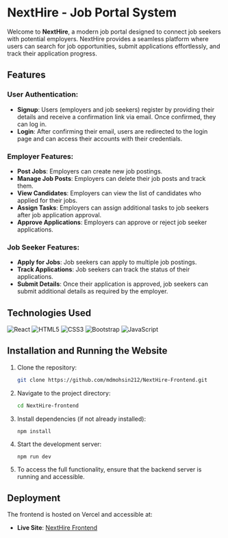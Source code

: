 # NextHire - Job Portal System  

Welcome to **NextHire**, a modern job portal designed to connect job seekers with potential employers.  NextHire provides a seamless platform where users can search for job opportunities, submit applications effortlessly, and track their application progress.

## Features

### **User Authentication**:
- **Signup**: Users (employers and job seekers) register by providing their details and receive a confirmation link via email. Once confirmed, they can log in.
- **Login**: After confirming their email, users are redirected to the login page and can access their accounts with their credentials.

### **Employer Features**:
- **Post Jobs**: Employers can create new job postings.
- **Manage Job Posts**: Employers can delete their job posts and track them.
- **View Candidates**: Employers can view the list of candidates who applied for their jobs.
- **Assign Tasks**: Employers can assign additional tasks to job seekers after job application approval.
- **Approve Applications**: Employers can approve or reject job seeker applications.

### **Job Seeker Features**:
- **Apply for Jobs**: Job seekers can apply to multiple job postings.
- **Track Applications**: Job seekers can track the status of their applications.
- **Submit Details**: Once their application is approved, job seekers can submit additional details as required by the employer.

## Technologies Used

![React](https://img.shields.io/badge/React-61DAFB?style=for-the-badge&logo=react&logoColor=black)
![HTML5](https://img.shields.io/badge/HTML5-E34F26?style=for-the-badge&logo=html5&logoColor=white)
![CSS3](https://img.shields.io/badge/CSS3-1572B6?style=for-the-badge&logo=css3&logoColor=white)
![Bootstrap](https://img.shields.io/badge/Bootstrap-7952B3?style=for-the-badge&logo=bootstrap&logoColor=white)
![JavaScript](https://img.shields.io/badge/JavaScript-F7DF1E?style=for-the-badge&logo=javascript&logoColor=black)

## Installation and Running the Website

1. Clone the repository:
    ```bash
    git clone https://github.com/mdmohsin212/NextHire-Frontend.git
    ```

2. Navigate to the project directory:
    ```bash
    cd NextHire-frontend
    ```

3. Install dependencies (if not already installed):
    ```
    npm install
    ```

4. Start the development server:
    ```
    npm run dev
    ```

5. To access the full functionality, ensure that the backend server is running and accessible.

## Deployment

The frontend is hosted on Vercel and accessible at:
- **Live Site**: [NextHire Frontend](https://nexthire-frontend.vercel.app/)
